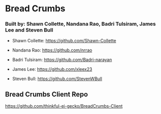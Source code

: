 # Bread Crumbs

### Built by: Shawn Collette, Nandana Rao, Badri Tulsiram, James Lee and Steven Bull

- Shawn Collette: https://github.com/Shawn-Collette

- Nandana Rao: https://github.com/nrrao

- Badri Tulsiram: https://github.com/Badri-narayan

- James Lee: https://github.com/xleex23

- Steven Bull: https://github.com/StevenWBull

## Bread Crumbs Client Repo

https://github.com/thinkful-ei-gecko/BreadCrumbs-Client